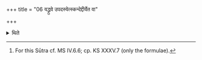 +++
title = "06 यद्ध्रुवे उपदस्येत्स्कन्देद्दीर्येत वा"

+++

<details><summary>थिते</summary>

6. If the Dhruva (-scoop) is exhausted or falls out or (if the Dhruva-cup) is broken, (the Adhvaryu) should address it with āyurdhā asi... having put a piece of gold weighing a hundred Mānas in it, he causes it (mystically) to swell with svāhā diva āpayāyasva...[^1]   

[^1]: For this Sūtra cf. MS IV.6.6; cp. KS XXXV.7 (only the formulae).   
</details>
